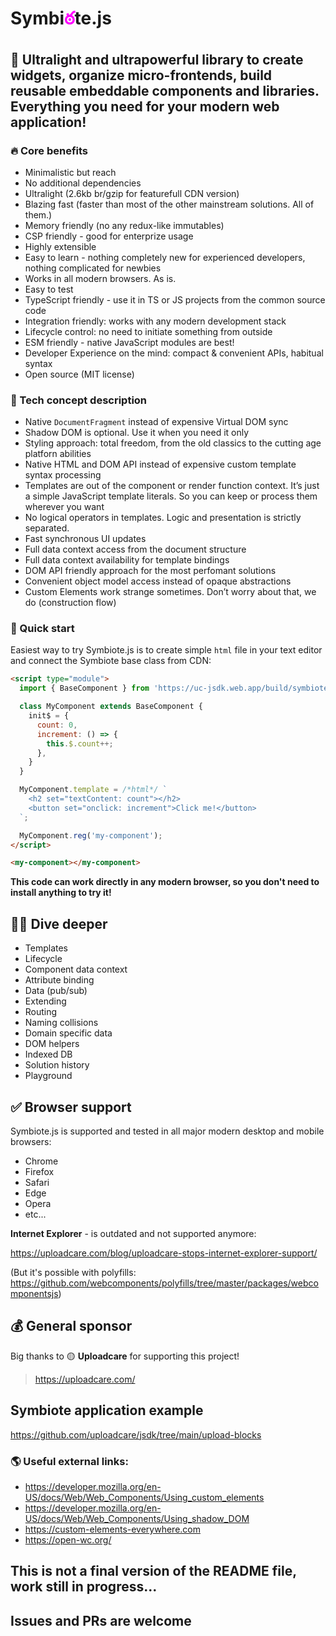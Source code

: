 # Symbi<span style="color:#f0f">ఠ</span>te.js

## 🥷 Ultralight and ultrapowerful library to create widgets, organize micro-frontends, build reusable embeddable components and libraries. Everything you need for your modern web application!

### 🔥 Core benefits
* Minimalistic but reach
* No additional dependencies
* Ultralight (2.6kb br/gzip for featurefull CDN version)
* Blazing fast (faster than most of the other mainstream solutions. All of them.)
* Memory friendly (no any redux-like immutables)
* CSP friendly - good for enterprize usage
* Highly extensible
* Easy to learn - nothing completely new for experienced developers, nothing complicated for newbies
* Works in all modern browsers. As is.
* Easy to test
* TypeScript friendly - use it in TS or JS projects from the common source code
* Integration friendly: works with any modern development stack
* Lifecycle control: no need to initiate something from outside
* ESM friendly - native JavaScript modules are best!
* Developer Experience on the mind: compact & convenient APIs, habitual syntax
* Open source (MIT license)

### 💎 Tech concept description
* Native `DocumentFragment` instead of expensive Virtual DOM sync
* Shadow DOM is optional. Use it when you need it only
* Styling approach: total freedom, from the old classics to the cutting age platforn abilities
* Native HTML and DOM API instead of expensive custom template syntax processing
* Templates are out of the component or render function context. It’s just a simple JavaScript template literals. So you can keep or process them wherever you want
* No logical operators in templates. Logic and presentation is strictly separated.
* Fast synchronous UI updates
* Full data context access from the document structure
* Full data context availability for template bindings
* DOM API friendly approach for the most perfomant solutions
* Convenient object model access instead of opaque abstractions
* Custom Elements work strange sometimes. Don’t worry about that, we do (construction flow)

### 🍏 Quick start
Easiest way to try Symbiote.js is to create simple `html` file in your text editor and connect the Symbiote base class from CDN:

```html
<script type="module">
  import { BaseComponent } from 'https://uc-jsdk.web.app/build/symbiote.js';

  class MyComponent extends BaseComponent {
    init$ = {
      count: 0,
      increment: () => {
        this.$.count++;
      },
    }
  }

  MyComponent.template = /*html*/ `
    <h2 set="textContent: count"></h2>
    <button set="onclick: increment">Click me!</button>
  `;

  MyComponent.reg('my-component');
</script>

<my-component></my-component>
```

**This code can work directly in any modern browser, so you don't need to install anything to try it!**

## 🧜‍♀️ Dive deeper
* Templates
* Lifecycle
* Component data context
* Attribute binding
* Data (pub/sub)
* Extending
* Routing
* Naming collisions
* Domain specific data
* DOM helpers
* Indexed DB
* Solution history
* Playground

## ✅ Browser support
Symbiote.js is supported and tested in all major modern desktop and mobile browsers: 
* Chrome
* Firefox
* Safari
* Edge
* Opera
* etc...

**Internet Explorer** - is outdated and not supported anymore:

https://uploadcare.com/blog/uploadcare-stops-internet-explorer-support/

(But it's possible with polyfills: https://github.com/webcomponents/polyfills/tree/master/packages/webcomponentsjs)

## 💰 General sponsor
Big thanks to 🟡 **Uploadcare** for supporting this project!

> https://uploadcare.com/

## Symbiote application example
https://github.com/uploadcare/jsdk/tree/main/upload-blocks

### 🌎 Useful external links:
* https://developer.mozilla.org/en-US/docs/Web/Web_Components/Using_custom_elements
* https://developer.mozilla.org/en-US/docs/Web/Web_Components/Using_shadow_DOM
* https://custom-elements-everywhere.com
* https://open-wc.org/

## This is not a final version of the README file, work still in progress...

## Issues and PRs are welcome
